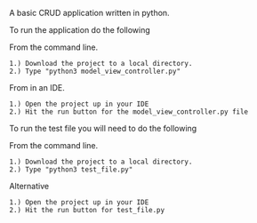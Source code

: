 A basic CRUD application written in python.

To run the application do the following

From the command line.

    1.) Download the project to a local directory.
    2.) Type "python3 model_view_controller.py"

From in an IDE.

    1.) Open the project up in your IDE
    2.) Hit the run button for the model_view_controller.py file

To run the test file you will need to do the following

From the command line.

    1.) Download the project to a local directory.
    2.) Type "python3 test_file.py"

Alternative

    1.) Open the project up in your IDE
    2.) Hit the run button for test_file.py

